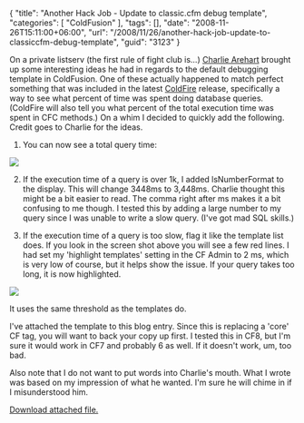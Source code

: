 {
	"title": "Another Hack Job - Update to classic.cfm debug template",
	"categories": [
		"ColdFusion"
	],
	"tags": [],
	"date": "2008-11-26T15:11:00+06:00",
	"url": "/2008/11/26/another-hack-job-update-to-classiccfm-debug-template",
	"guid": "3123"
}

On a private listserv (the first rule of fight club is...) <a href="http://www.carehart.org">Charlie Arehart</a> brought up some interesting ideas he had in regards to the default debugging template in ColdFusion. One of these actually happened to match perfect something that was included in the latest <a href="http://coldfire.riaforge.org">ColdFire</a> release, specifically a way to see what percent of time was spent doing database queries. (ColdFire will also tell you what percent of the total execution time was spent in CFC methods.) On a whim I decided to quickly add the following. Credit goes to Charlie for the ideas.
<!--more-->
1) You can now see a total query time:

<img src="http://www.raymondcamden.com/images/cfjedi/Picture 212.png">

2) If the execution time of a query is over 1k, I added lsNumberFormat to the display. This will change 3448ms to 3,448ms. Charlie thought this might be a bit easier to read. The comma right after ms makes it a bit confusing to me though. I tested this by adding a large number to my query since I was unable to write a slow query. (I've got mad SQL skills.)

3) If the execution time of a query is too slow, flag it like the template list does. If you look in the screen shot above you will see a few red lines. I had set my 'highlight templates' setting in the CF Admin to 2 ms, which is very low of course, but it helps show the issue. If your query takes too long, it is now highlighted.

<img src="http://www.raymondcamden.com/images/cfjedi/Picture 312.png">

It uses the same threshold as the templates do. 

I've attached the template to this blog entry. Since this is replacing a 'core' CF tag, you will want to back your copy up first. I tested this in CF8, but I'm sure it would work in CF7 and probably 6 as well. If it doesn't work, um, too bad.

Also note that I do not want to put words into Charlie's mouth. What I wrote was based on my impression of what he wanted. I'm sure he will chime in if I misunderstood him.<p><a href='/enclosures/classic.cfm.zip'>Download attached file.</a></p>